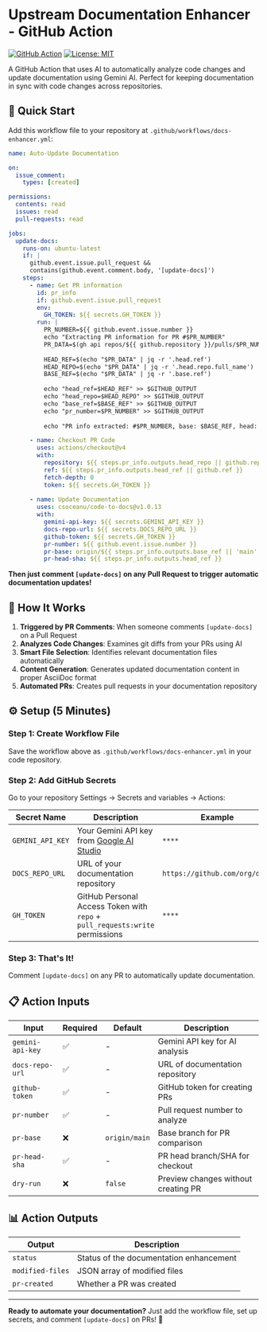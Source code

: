 # Upstream Documentation Enhancer - GitHub Action

[![GitHub Action](https://img.shields.io/badge/GitHub-Action-blue.svg)](https://github.com/marketplace/actions/upstream-docs-enhancer)
[![License: MIT](https://img.shields.io/badge/License-MIT-yellow.svg)](https://opensource.org/licenses/MIT)

A GitHub Action that uses AI to automatically analyze code changes and update documentation using Gemini AI. Perfect for keeping documentation in sync with code changes across repositories.

## 🚀 Quick Start

Add this workflow file to your repository at `.github/workflows/docs-enhancer.yml`:

```yaml
name: Auto-Update Documentation

on:
  issue_comment:
    types: [created]

permissions:
  contents: read
  issues: read
  pull-requests: read

jobs:
  update-docs:
    runs-on: ubuntu-latest
    if: |
      github.event.issue.pull_request && 
      contains(github.event.comment.body, '[update-docs]')
    steps:
      - name: Get PR information
        id: pr_info
        if: github.event.issue.pull_request
        env:
          GH_TOKEN: ${{ secrets.GH_TOKEN }}
        run: |
          PR_NUMBER=${{ github.event.issue.number }}
          echo "Extracting PR information for PR #$PR_NUMBER"
          PR_DATA=$(gh api repos/${{ github.repository }}/pulls/$PR_NUMBER)
          
          HEAD_REF=$(echo "$PR_DATA" | jq -r '.head.ref')
          HEAD_REPO=$(echo "$PR_DATA" | jq -r '.head.repo.full_name')
          BASE_REF=$(echo "$PR_DATA" | jq -r '.base.ref')
          
          echo "head_ref=$HEAD_REF" >> $GITHUB_OUTPUT
          echo "head_repo=$HEAD_REPO" >> $GITHUB_OUTPUT
          echo "base_ref=$BASE_REF" >> $GITHUB_OUTPUT
          echo "pr_number=$PR_NUMBER" >> $GITHUB_OUTPUT
          
          echo "PR info extracted: #$PR_NUMBER, base: $BASE_REF, head: $HEAD_REF"

      - name: Checkout PR Code
        uses: actions/checkout@v4
        with:
          repository: ${{ steps.pr_info.outputs.head_repo || github.repository }}
          ref: ${{ steps.pr_info.outputs.head_ref || github.ref }}
          fetch-depth: 0
          token: ${{ secrets.GH_TOKEN }}
          
      - name: Update Documentation
        uses: csoceanu/code-to-docs@v1.0.13
        with:
          gemini-api-key: ${{ secrets.GEMINI_API_KEY }}
          docs-repo-url: ${{ secrets.DOCS_REPO_URL }}
          github-token: ${{ secrets.GH_TOKEN }}
          pr-number: ${{ github.event.issue.number }}
          pr-base: origin/${{ steps.pr_info.outputs.base_ref || 'main' }}
          pr-head-sha: ${{ steps.pr_info.outputs.head_ref }}
```

**Then just comment `[update-docs]` on any Pull Request to trigger automatic documentation updates!**

## 🎯 How It Works

1. **Triggered by PR Comments**: When someone comments `[update-docs]` on a Pull Request
2. **Analyzes Code Changes**: Examines git diffs from your PRs using AI
3. **Smart File Selection**: Identifies relevant documentation files automatically  
4. **Content Generation**: Generates updated documentation content in proper AsciiDoc format
5. **Automated PRs**: Creates pull requests in your documentation repository

## ⚙️ Setup (5 Minutes)

### Step 1: Create Workflow File

Save the workflow above as `.github/workflows/docs-enhancer.yml` in your code repository.

### Step 2: Add GitHub Secrets

Go to your repository Settings → Secrets and variables → Actions:

| Secret Name | Description | Example |
|-------------|-------------|---------|
| `GEMINI_API_KEY` | Your Gemini API key from [Google AI Studio](https://aistudio.google.com/app/apikey) | `****` |
| `DOCS_REPO_URL` | URL of your documentation repository | `https://github.com/org/docs` |
| `GH_TOKEN` | GitHub Personal Access Token with `repo` + `pull_requests:write` permissions | `****` |

### Step 3: That's It!

Comment `[update-docs]` on any PR to automatically update documentation.

## 📋 Action Inputs

| Input | Required | Default | Description |
|-------|----------|---------|-------------|
| `gemini-api-key` | ✅ | - | Gemini API key for AI analysis |
| `docs-repo-url` | ✅ | - | URL of documentation repository |
| `github-token` | ✅ | - | GitHub token for creating PRs |
| `pr-number` | ✅ | - | Pull request number to analyze |
| `pr-base` | ❌ | `origin/main` | Base branch for PR comparison |
| `pr-head-sha` | ✅ | - | PR head branch/SHA for checkout |
| `dry-run` | ❌ | `false` | Preview changes without creating PR |

## 📊 Action Outputs

| Output | Description |
|--------|-------------|
| `status` | Status of the documentation enhancement |
| `modified-files` | JSON array of modified files |
| `pr-created` | Whether a PR was created |

---

**Ready to automate your documentation?** Just add the workflow file, set up secrets, and comment `[update-docs]` on PRs! 🚀
